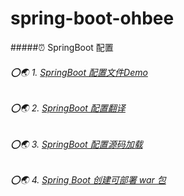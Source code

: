 # spring-boot-ohbee
#####⏰ SpringBoot 配置
###### ⭕🌏 1. [SpringBoot 配置文件Demo](https://www.ohbee.cn/ArticleDetails/148)
###### ⭕🌏 2. [SpringBoot 配置翻译]()
###### ⭕🌏 3. [SpringBoot 配置源码加载]()
###### ⭕🌏 4. [Spring Boot 创建可部署 war 包](https://www.ohbee.cn/ArticleDetails/150)